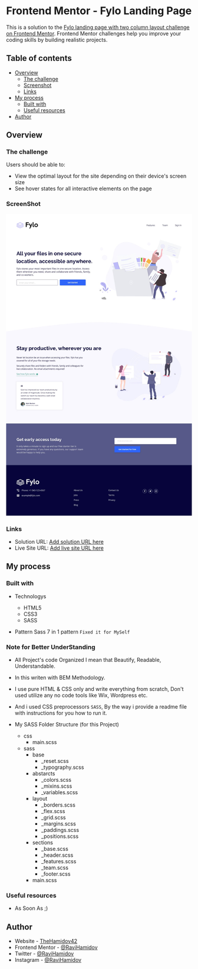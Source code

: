 # Frontend Mentor - Fylo Landing Page

This is a solution to the [Fylo landing page with two column layout challenge on Frontend Mentor](https://www.frontendmentor.io/challenges/fylo-landing-page-with-two-column-layout-5ca5ef041e82137ec91a50f5). Frontend Mentor challenges help you improve your coding skills by building realistic projects. 

## Table of contents

- [Overview](#overview)
  - [The challenge](#the-challenge)
  - [Screenshot](#screenshot)
  - [Links](#links)
- [My process](#my-process)
  - [Built with](#built-with)
  - [Useful resources](#useful-resources)
- [Author](#author)

## Overview

### The challenge

Users should be able to:

- View the optimal layout for the site depending on their device's screen size
- See hover states for all interactive elements on the page

### ScreenShot

![](./design/desktop-design.jpg)

### Links

- Solution URL: [Add solution URL here](https://github.com/RaviHamidov/Project_FyloLandingPage)
- Live Site URL: [Add live site URL here](https://ravihamidov.github.io/Project_FyloLandingPage/)

## My process

### Built with

- Technologys
  - HTML5
  - CSS3
  - SASS

- Pattern Sass 7 in 1 pattern `Fixed it for MySelf`


### Note for Better UnderStanding

- All Project's code Organized I mean that Beautify, Readable, Understandable. 

- In this writen with BEM Methodology.

- I use pure HTML & CSS only and write everything from scratch, 
  Don't used utilize any no code tools like Wix, Wordpress etc.

- And i used CSS preprocessors `SASS`, By the way i provide a readme file with
  instructions for you how to run it.

- My SASS Folder Structure (for this Project)
  - css
    - main.scss
  - sass 
    - base
      - _reset.scss
      - _typography.scss
    - abstarcts
      - _colors.scss
      - _mixins.scss
      - _variables.scss
    - layout
      - _borders.scss
      - _flex.scss
      - _grid.scss
      - _margins.scss
      - _paddings.scss
      - _positions.scss
    - sections
      - _base.scss
      - _header.scss
      - _features.scss
      - _team.scss
      - _footer.scss
    - main.scss

### Useful resources

- As Soon As ;)

## Author

- Website - [TheHamidov42]( thehamidov42.herokuapp.com)
- Frontend Mentor - [@RaviHamidov](https://www.frontendmentor.io/profile/@RaviHamidov)
- Twitter - [@RaviHamidov](https://www.twitter.com/@RaviHamidov)
- Instagram - [@RaviHamidov](https://www.instagram.com/ravihamidov/)
